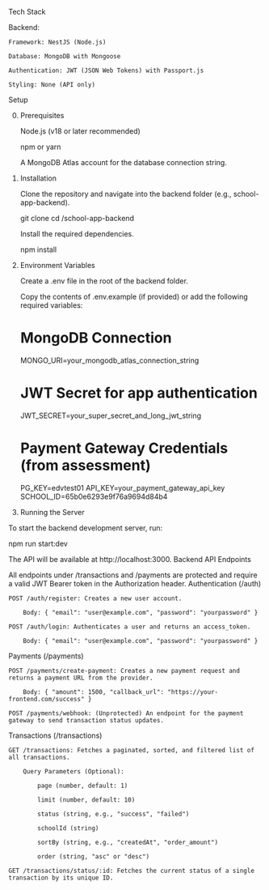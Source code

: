 Tech Stack

Backend:

    Framework: NestJS (Node.js)

    Database: MongoDB with Mongoose

    Authentication: JWT (JSON Web Tokens) with Passport.js

    Styling: None (API only)


Setup

0. Prerequisites

    Node.js (v18 or later recommended)

    npm or yarn

    A MongoDB Atlas account for the database connection string.

1. Installation

    Clone the repository and navigate into the backend folder (e.g., school-app-backend).

    git clone <your-repo-url>
    cd <your-repo-folder>/school-app-backend

    Install the required dependencies.

    npm install

2. Environment Variables

    Create a .env file in the root of the backend folder.

    Copy the contents of .env.example (if provided) or add the following required variables:

    # MongoDB Connection
    MONGO_URI=your_mongodb_atlas_connection_string

    # JWT Secret for app authentication
    JWT_SECRET=your_super_secret_and_long_jwt_string

    # Payment Gateway Credentials (from assessment)
    PG_KEY=edvtest01
    API_KEY=your_payment_gateway_api_key
    SCHOOL_ID=65b0e6293e9f76a9694d84b4

3. Running the Server

To start the backend development server, run:

npm run start:dev

The API will be available at http://localhost:3000.
Backend API Endpoints

All endpoints under /transactions and /payments are protected and require a valid JWT Bearer token in the Authorization header.
Authentication (/auth)

    POST /auth/register: Creates a new user account.

        Body: { "email": "user@example.com", "password": "yourpassword" }

    POST /auth/login: Authenticates a user and returns an access_token.

        Body: { "email": "user@example.com", "password": "yourpassword" }

Payments (/payments)

    POST /payments/create-payment: Creates a new payment request and returns a payment URL from the provider.

        Body: { "amount": 1500, "callback_url": "https://your-frontend.com/success" }

    POST /payments/webhook: (Unprotected) An endpoint for the payment gateway to send transaction status updates.

Transactions (/transactions)

    GET /transactions: Fetches a paginated, sorted, and filtered list of all transactions.

        Query Parameters (Optional):

            page (number, default: 1)

            limit (number, default: 10)

            status (string, e.g., "success", "failed")

            schoolId (string)

            sortBy (string, e.g., "createdAt", "order_amount")

            order (string, "asc" or "desc")

    GET /transactions/status/:id: Fetches the current status of a single transaction by its unique ID.
